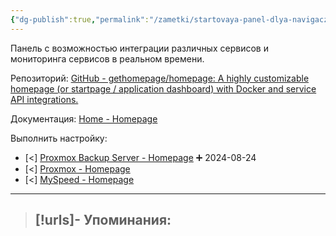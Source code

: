 ```yaml
---
{"dg-publish":true,"permalink":"/zametki/startovaya-panel-dlya-navigaczii-homepage/","created":"2024-08-24 22:38","updated":"2024-09-03T16:37:33+03:00"}
---
```


Панель с возможностью интеграции различных сервисов и мониторинга сервисов в реальном времени.

Репозиторий: [GitHub - gethomepage/homepage: A highly customizable homepage (or startpage / application dashboard) with Docker and service API integrations.](https://github.com/gethomepage/homepage)

Документация: [Home - Homepage](https://gethomepage.dev/latest/)

Выполнить настройку:
- [<] [Proxmox Backup Server - Homepage](https://gethomepage.dev/latest/widgets/services/proxmoxbackupserver/) ➕ 2024-08-24
- [<] [Proxmox - Homepage](https://gethomepage.dev/latest/widgets/services/proxmox/)
- [<] [MySpeed - Homepage](https://gethomepage.dev/latest/widgets/services/myspeed/)

---
> [!urls]- Упоминания:
> - 
